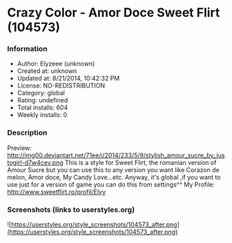 # Crazy Color - Amor Doce Sweet Flirt (104573)

### Information
- Author: Elyzeee (unknown)
- Created at: unknown
- Updated at: 8/21/2014, 10:42:32 PM
- License: NO-REDISTRIBUTION
- Category: global
- Rating: undefined
- Total installs: 604
- Weekly installs: 0


### Description
Preview: http://img00.deviantart.net/71ee/i/2014/233/5/9/stylish_amour_sucre_by_justogirl-d7w4cev.png
This is a style for Sweet Flirt, the romanian version of Amour Sucre but you can use this to any version you want like Corazon de melon, Amor doce, My Candy Love...etc. Anyway, it's global ,if you want to use just for a version of game you can do this from settings^^ 
My Profile: http://www.sweetflirt.ro/profil/Elyy


### Screenshots (links to userstyles.org)
![https://userstyles.org/style_screenshots/104573_after.png](https://userstyles.org/style_screenshots/104573_after.png)



